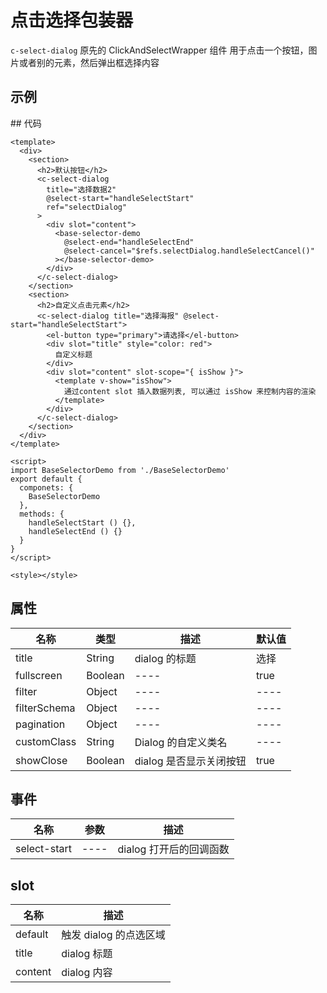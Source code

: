 # 点击选择包装器

`c-select-dialog`
原先的 ClickAndSelectWrapper 组件
用于点击一个按钮，图片或者别的元素，然后弹出框选择内容

## 示例

<ClientOnly>
<Demo>
  <SelectDialogDemo />
</Demo>
</ClientOnly>
## 代码

```vue
<template>
  <div>
    <section>
      <h2>默认按钮</h2>
      <c-select-dialog
        title="选择数据2"
        @select-start="handleSelectStart"
        ref="selectDialog"
      >
        <div slot="content">
          <base-selector-demo
            @select-end="handleSelectEnd"
            @select-cancel="$refs.selectDialog.handleSelectCancel()"
          ></base-selector-demo>
        </div>
      </c-select-dialog>
    </section>
    <section>
      <h2>自定义点击元素</h2>
      <c-select-dialog title="选择海报" @select-start="handleSelectStart">
        <el-button type="primary">请选择</el-button>
        <div slot="title" style="color: red">
          自定义标题
        </div>
        <div slot="content" slot-scope="{ isShow }">
          <template v-show="isShow">
            通过content slot 插入数据列表, 可以通过 isShow 来控制内容的渲染
          </template>
        </div>
      </c-select-dialog>
    </section>
  </div>
</template>

<script>
import BaseSelectorDemo from './BaseSelectorDemo'
export default {
  componets: {
    BaseSelectorDemo
  },
  methods: {
    handleSelectStart () {},
    handleSelectEnd () {}
  }
}
</script>

<style></style>
```

## 属性

| 名称         | 类型    | 描述                    | 默认值 |
| ------------ | ------- | ----------------------- | ------ |
| title        | String  | dialog 的标题           | 选择   |
| fullscreen   | Boolean | ----                    | true   |
| filter       | Object  | ----                    | ----   |
| filterSchema | Object  | ----                    | ----   |
| pagination   | Object  | ----                    | ----   |
| customClass  | String  | Dialog 的自定义类名     | ----   |
| showClose    | Boolean | dialog 是否显示关闭按钮 | true   |

## 事件

| 名称         | 参数 | 描述                    |
| ------------ | ---- | ----------------------- |
| select-start | ---- | dialog 打开后的回调函数 |

## slot

| 名称    | 描述                   |
| ------- | ---------------------- |
| default | 触发 dialog 的点选区域 |
| title   | dialog 标题            |
| content | dialog 内容            |
